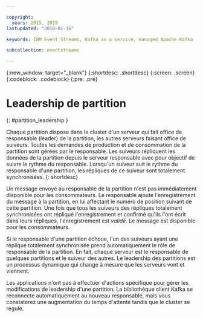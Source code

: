 ```yaml
---

copyright:
  years: 2015, 2019
lastupdated: "2018-01-16"

keywords: IBM Event Streams, Kafka as a service, managed Apache Kafka

subcollection: eventstreams

---
```


{:new_window: target="_blank"}
{:shortdesc: .shortdesc}
{:screen: .screen}
{:codeblock: .codeblock}
{:pre: .pre}


# Leadership de partition
{: #partition_leadership }

Chaque partition dispose dans le cluster d'un serveur qui fait office de responsable (leader) de la partition, les autres serveurs faisant office de suiveurs. Toutes les demandes de production et de consommation de la partition sont gérées par le responsable. Les suiveurs répliquent les données de la partition depuis le serveur responsable avec pour objectif de suivre le rythme du responsable. Lorsqu'un suiveur suit le rythme du responsable d'une partition, les répliques de ce suiveur sont totalement synchronisées. 
{: shortdesc}

Un message envoyé au responsable de la partition n'est pas immédiatement disponible pour les consommateurs. Le responsable ajoute l'enregistrement du message à la partition, en lui affectant le numéro de position suivant de cette partition. Une fois que tous les suiveurs des répliques totalement synchronisées ont répliqué l'enregistrement et confirmé qu'ils l'ont écrit dans leurs répliques, l'enregistrement est *validé*. Le message est disponible pour les consommateurs.

Si le responsable d'une partition échoue, l'un des suiveurs ayant une réplique totalement synchronisée prend automatiquement le rôle de responsable de la partition. En fait, chaque serveur est le responsable de quelques partitions et le suiveur des autres. Le leadership des partitions est un processus dynamique qui change à mesure que les serveurs vont et viennent.

Les applications n'ont pas à effectuer d'actions spécifique pour gérer les modifications de leadership d'une partition. La bibliothèque client Kafka se reconnecte automatiquement au nouveau responsable, mais vous constaterez une augmentation du temps d'attente tandis que le cluster se régule.
